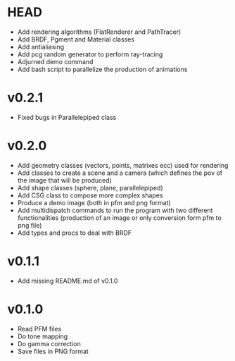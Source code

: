 # HEAD

- Add rendering algorithms (FlatRenderer and PathTracer)
- Add BRDF, Pgment and Material classes
- Add antialiasing
- Add pcg random generator to perform ray-tracing
- Adjurned demo command
- Add bash script to parallelize the production of animations

# v0.2.1

- Fixed bugs in Parallelepiped class

# v0.2.0

- Add geometry classes (vectors, points, matrixes ecc) used for rendering
- Add classes to create a scene and a camera (which defines the pov of the image that will be produced)
- Add shape classes (sphere, plane, parallelepiped)
- Add CSG class to compose more complex shapes
- Produce a demo image (both in pfm and png format)
- Add multidispatch commands to run the program with two different functionalities (production of an image or only conversion form pfm to png file)
- Add types and procs to deal with BRDF

# v0.1.1

- Add missing README.md of v0.1.0

# v0.1.0

- Read PFM files
- Do tone mapping
- Do gamma correction
- Save files in PNG format